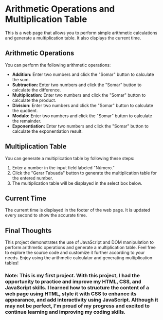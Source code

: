 # Arithmetic Operations and Multiplication Table
This is a web page that allows you to perform simple arithmetic calculations and generate a multiplication table. It also displays the current time.
## Arithmetic Operations
You can perform the following arithmetic operations:
* **Addition:** Enter two numbers and click the "Somar" button to calculate the sum.
* **Subtraction:** Enter two numbers and click the "Somar" button to calculate the difference.
* **Multiplication:** Enter two numbers and click the "Somar" button to calculate the product.
* **Division:** Enter two numbers and click the "Somar" button to calculate the quotient.
* **Modulo:** Enter two numbers and click the "Somar" button to calculate the remainder.
* **Exponentiation:** Enter two numbers and click the "Somar" button to calculate the exponentiation result.
## Multiplication Table
You can generate a multiplication table by following these steps:
1. Enter a number in the input field labeled "Número."
2. Click the "Gerar Tabuada" button to generate the multiplication table for the entered number.
3. The multiplication table will be displayed in the select box below.
## Current Time
The current time is displayed in the footer of the web page. It is updated every second to show the accurate time.
## Final Thoughts
This project demonstrates the use of JavaScript and DOM manipulation to perform arithmetic operations and generate a multiplication table. Feel free to explore the source code and customize it further according to your needs. Enjoy using the arithmetic calculator and generating multiplication tables!

### **Note: This is my first project. With this project, I had the opportunity to practice and improve my HTML, CSS, and JavaScript skills. I learned how to structure the content of a web page using HTML, style it with CSS to enhance its appearance, and add interactivity using JavaScript. Although it may not be perfect, I'm proud of my progress and excited to continue learning and improving my coding skills.**

